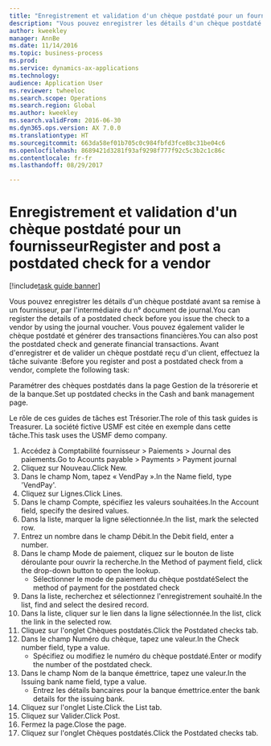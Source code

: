 ```yaml
--- 
title: "Enregistrement et validation d'un chèque postdaté pour un fournisseur"
description: "Vous pouvez enregistrer les détails d'un chèque postdaté avant sa remise à un fournisseur, par l'intermédiaire du n° document de journal."
author: kweekley
manager: AnnBe
ms.date: 11/14/2016
ms.topic: business-process
ms.prod: 
ms.service: dynamics-ax-applications
ms.technology: 
audience: Application User
ms.reviewer: twheeloc
ms.search.scope: Operations
ms.search.region: Global
ms.author: kweekley
ms.search.validFrom: 2016-06-30
ms.dyn365.ops.version: AX 7.0.0
ms.translationtype: HT
ms.sourcegitcommit: 663da58ef01b705c0c984fbfd3fce8bc31be04c6
ms.openlocfilehash: 8689421d3281f93af9298f777f92c5c3b2c1c86c
ms.contentlocale: fr-fr
ms.lasthandoff: 08/29/2017

---
```

# <a name="register-and-post-a-postdated-check-for-a-vendor"></a><span data-ttu-id="0d002-103">Enregistrement et validation d'un chèque postdaté pour un fournisseur</span><span class="sxs-lookup"><span data-stu-id="0d002-103">Register and post a postdated check for a vendor</span></span>

[!include[task guide banner](../../includes/task-guide-banner.md)]

<span data-ttu-id="0d002-104">Vous pouvez enregistrer les détails d'un chèque postdaté avant sa remise à un fournisseur, par l'intermédiaire du n° document de journal.</span><span class="sxs-lookup"><span data-stu-id="0d002-104">You can register the details of a postdated check before you issue the check to a vendor by using the journal voucher.</span></span> <span data-ttu-id="0d002-105">Vous pouvez également valider le chèque postdaté et générer des transactions financières.</span><span class="sxs-lookup"><span data-stu-id="0d002-105">You can also post the postdated check and generate financial transactions.</span></span> <span data-ttu-id="0d002-106">Avant d'enregistrer et de valider un chèque postdaté reçu d'un client, effectuez la tâche suivante :</span><span class="sxs-lookup"><span data-stu-id="0d002-106">Before you register and post a postdated check from a vendor, complete the following task:</span></span> 

<span data-ttu-id="0d002-107">Paramétrer des chèques postdatés dans la page Gestion de la trésorerie et de la banque.</span><span class="sxs-lookup"><span data-stu-id="0d002-107">Set up postdated checks in the Cash and bank management page.</span></span> 



<span data-ttu-id="0d002-108">Le rôle de ces guides de tâches est Trésorier.</span><span class="sxs-lookup"><span data-stu-id="0d002-108">The role of this task guides is Treasurer.</span></span> <span data-ttu-id="0d002-109">La société fictive USMF est citée en exemple dans cette tâche.</span><span class="sxs-lookup"><span data-stu-id="0d002-109">This task uses the USMF demo company.</span></span>

1. <span data-ttu-id="0d002-110">Accédez à Comptabilité fournisseur > Paiements > Journal des paiements.</span><span class="sxs-lookup"><span data-stu-id="0d002-110">Go to Acounts payable > Payments > Payment journal</span></span>
2. <span data-ttu-id="0d002-111">Cliquez sur Nouveau.</span><span class="sxs-lookup"><span data-stu-id="0d002-111">Click New.</span></span>
3. <span data-ttu-id="0d002-112">Dans le champ Nom, tapez « VendPay ».</span><span class="sxs-lookup"><span data-stu-id="0d002-112">In the Name field, type 'VendPay'.</span></span>
4. <span data-ttu-id="0d002-113">Cliquez sur Lignes.</span><span class="sxs-lookup"><span data-stu-id="0d002-113">Click Lines.</span></span>
5. <span data-ttu-id="0d002-114">Dans le champ Compte, spécifiez les valeurs souhaitées.</span><span class="sxs-lookup"><span data-stu-id="0d002-114">In the Account field, specify the desired values.</span></span>
6. <span data-ttu-id="0d002-115">Dans la liste, marquer la ligne sélectionnée.</span><span class="sxs-lookup"><span data-stu-id="0d002-115">In the list, mark the selected row.</span></span>
7. <span data-ttu-id="0d002-116">Entrez un nombre dans le champ Débit.</span><span class="sxs-lookup"><span data-stu-id="0d002-116">In the Debit field, enter a number.</span></span>
8. <span data-ttu-id="0d002-117">Dans le champ Mode de paiement, cliquez sur le bouton de liste déroulante pour ouvrir la recherche.</span><span class="sxs-lookup"><span data-stu-id="0d002-117">In the Method of payment field, click the drop-down button to open the lookup.</span></span>
    * <span data-ttu-id="0d002-118">Sélectionner le mode de paiement du chèque postdaté</span><span class="sxs-lookup"><span data-stu-id="0d002-118">Select the method of payment for the postdated check</span></span>  
9. <span data-ttu-id="0d002-119">Dans la liste, recherchez et sélectionnez l'enregistrement souhaité.</span><span class="sxs-lookup"><span data-stu-id="0d002-119">In the list, find and select the desired record.</span></span>
10. <span data-ttu-id="0d002-120">Dans la liste, cliquer sur le lien dans la ligne sélectionnée.</span><span class="sxs-lookup"><span data-stu-id="0d002-120">In the list, click the link in the selected row.</span></span>
11. <span data-ttu-id="0d002-121">Cliquez sur l'onglet Chèques postdatés.</span><span class="sxs-lookup"><span data-stu-id="0d002-121">Click the Postdated checks tab.</span></span>
12. <span data-ttu-id="0d002-122">Dans le champ Numéro du chèque, tapez une valeur.</span><span class="sxs-lookup"><span data-stu-id="0d002-122">In the Check number field, type a value.</span></span>
    * <span data-ttu-id="0d002-123">Spécifiez ou modifiez le numéro du chèque postdaté.</span><span class="sxs-lookup"><span data-stu-id="0d002-123">Enter or modify the number of the postdated check.</span></span>  
13. <span data-ttu-id="0d002-124">Dans le champ Nom de la banque émettrice, tapez une valeur.</span><span class="sxs-lookup"><span data-stu-id="0d002-124">In the Issuing bank name field, type a value.</span></span>
    * <span data-ttu-id="0d002-125">Entrez les détails bancaires pour la banque émettrice.</span><span class="sxs-lookup"><span data-stu-id="0d002-125">enter the bank details for the issuing bank.</span></span>  
14. <span data-ttu-id="0d002-126">Cliquez sur l'onglet Liste.</span><span class="sxs-lookup"><span data-stu-id="0d002-126">Click the List tab.</span></span>
15. <span data-ttu-id="0d002-127">Cliquez sur Valider.</span><span class="sxs-lookup"><span data-stu-id="0d002-127">Click Post.</span></span>
16. <span data-ttu-id="0d002-128">Fermez la page.</span><span class="sxs-lookup"><span data-stu-id="0d002-128">Close the page.</span></span>
17. <span data-ttu-id="0d002-129">Cliquez sur l'onglet Chèques postdatés.</span><span class="sxs-lookup"><span data-stu-id="0d002-129">Click the Postdated checks tab.</span></span>


